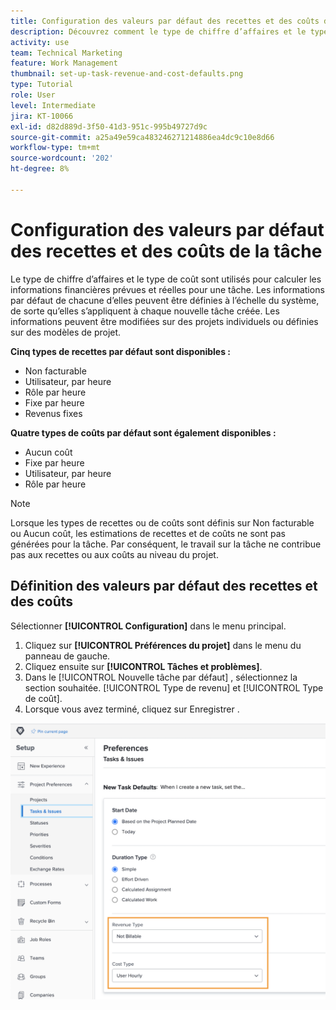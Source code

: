 ```yaml
---
title: Configuration des valeurs par défaut des recettes et des coûts de la tâche
description: Découvrez comment le type de chiffre d’affaires et le type de coût sont utilisés pour calculer les informations financières prévues et réelles pour une tâche.
activity: use
team: Technical Marketing
feature: Work Management
thumbnail: set-up-task-revenue-and-cost-defaults.png
type: Tutorial
role: User
level: Intermediate
jira: KT-10066
exl-id: d82d889d-3f50-41d3-951c-995b49727d9c
source-git-commit: a25a49e59ca483246271214886ea4dc9c10e8d66
workflow-type: tm+mt
source-wordcount: '202'
ht-degree: 8%

---
```


# Configuration des valeurs par défaut des recettes et des coûts de la tâche

Le type de chiffre d’affaires et le type de coût sont utilisés pour calculer les informations financières prévues et réelles pour une tâche. Les informations par défaut de chacune d’elles peuvent être définies à l’échelle du système, de sorte qu’elles s’appliquent à chaque nouvelle tâche créée. Les informations peuvent être modifiées sur des projets individuels ou définies sur des modèles de projet.

**Cinq types de recettes par défaut sont disponibles :**

* Non facturable
* Utilisateur, par heure
* Rôle par heure
* Fixe par heure
* Revenus fixes

**Quatre types de coûts par défaut sont également disponibles :**

* Aucun coût
* Fixe par heure
* Utilisateur, par heure
* Rôle par heure

>[!NOTE]
>
>Lorsque les types de recettes ou de coûts sont définis sur Non facturable ou Aucun coût, les estimations de recettes et de coûts ne sont pas générées pour la tâche. Par conséquent, le travail sur la tâche ne contribue pas aux recettes ou aux coûts au niveau du projet.

## Définition des valeurs par défaut des recettes et des coûts

Sélectionner **[!UICONTROL Configuration]** dans le menu principal.

1. Cliquez sur **[!UICONTROL Préférences du projet]** dans le menu du panneau de gauche.
1. Cliquez ensuite sur **[!UICONTROL Tâches et problèmes]**.
1. Dans le [!UICONTROL Nouvelle tâche par défaut] , sélectionnez la section souhaitée. [!UICONTROL Type de revenu] et [!UICONTROL Type de coût].
1. Lorsque vous avez terminé, cliquez sur Enregistrer .

![Image de configuration des valeurs par défaut des recettes et des coûts](assets/setting-up-finances-3.png)
